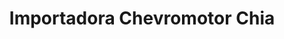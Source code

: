 ---
title: "Importadora Chevromotor Chia"
url: /chia/importadora-chevromotor-chia/
shop: Autoteile
---